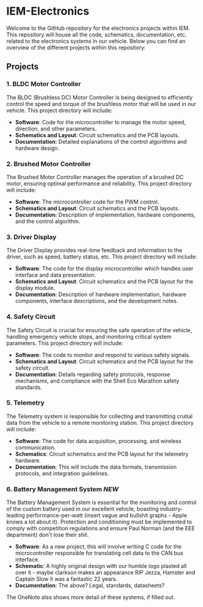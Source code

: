 # IEM-Electronics

Welcome to the GitHub repository for the electronics projects within IEM. This repository will house all the code, schematics, documentation, etc. related to the electronics systems in our vehicle. Below you can find an overview of the different projects within this repository:

## Projects

### 1. BLDC Motor Controller
The BLDC (Brushless DC) Motor Controller is being designed to efficiently control the speed and torque of the brushless motor that will be used in our vehicle. This project directory will include:
- **Software**: Code for the microcontroller to manage the motor speed, direction, and other parameters.
- **Schematics and Layout**: Circuit schematics and the PCB layouts.
- **Documentation**: Detailed explanations of the control algorithms and hardware design.

### 2. Brushed Motor Controller
The Brushed Motor Controller manages the operation of a brushed DC motor, ensuring optimal performance and reliability. This project directory will include:
- **Software**: The microcontroller code for the PWM control.
- **Schematics and Layout**: Circuit schematics and the PCB layouts.
- **Documentation**: Description of implementation, hardware components, and the control algorithm.

### 3. Driver Display
The Driver Display provides real-time feedback and information to the driver, such as speed, battery status, etc. This project directory will include:
- **Software**: The code for the display microcontroller which handles user interface and data presentation.
- **Schematics and Layout**: Circuit schematics and the PCB layout for the display module.
- **Documentation**: Description of hardware implementation, hardware components, interface descriptions, and the development notes.

### 4. Safety Circuit
The Safety Circuit is crucial for ensuring the safe operation of the vehicle, handling emergency vehicle stops, and monitoring critical system parameters. This project directory will include:
- **Software**: The code to monitor and respond to various safety signals.
- **Schematics and Layout**: Circuit schematics and the PCB layout for the safety circuit.
- **Documentation**: Details regarding safety protocols, response mechanisms, and compliance with the Shell Eco Marathon safety standards.

### 5. Telemetry
The Telemetry system is responsible for collecting and transmitting crutial data from the vehicle to a remote monitoring station. This project directory will include:
- **Software**: The code for data acquisition, processing, and wireless communication.
- **Schematics**: Circuit schematics and the PCB layout for the telemetry hardware.
- **Documentation**: This will include the data formats, transmission protocols, and integration guidelines.

### 6. Battery Management System *NEW*
The Battery Management System is essential for the monitoring and control of the custom battery used in our excellent vehicle, boasting industry-leading performance-per-watt (insert vague and bullshit graphs - Apple knows a lot about it). Protection and conditioning must be implemented to comply with competition regulations and ensure Paul Norman (and the EEE department) don't lose their shit. 
- **Software**: As a new project, this will involve writing C code for the microcontroller responsible for translating cell data to the CAN bus interface.
- **Schematic**: A highly original design with our humble logo plasted all over it - maybe clarkson makes an appearance RIP Jezza, Hamster and Captain Slow it was a fantastic 22 years.
- **Documentation**: The above? Legal, standards, datasheets?

The OneNote also shows more detail of these systems, if filled out. 
